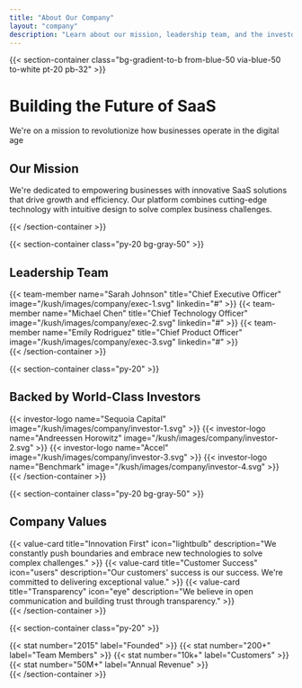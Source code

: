 ```yaml
---
title: "About Our Company"
layout: "company"
description: "Learn about our mission, leadership team, and the investors backing our vision"
---
```


{{< section-container class="bg-gradient-to-b from-blue-50 via-blue-50 to-white pt-20 pb-32" >}}
    <div class="text-center">
        <h1 class="text-4xl md:text-5xl font-bold mb-6">Building the Future of SaaS</h1>
        <p class="text-xl text-gray-600 mb-16">We're on a mission to revolutionize how businesses operate in the digital age</p>
        <div class="max-w-3xl mx-auto bg-white rounded-xl shadow-sm p-8">
            <h2 class="text-3xl font-bold mb-4">Our Mission</h2>
            <p class="text-xl text-gray-600">
                We're dedicated to empowering businesses with innovative SaaS solutions that drive growth and efficiency. Our platform combines cutting-edge technology with intuitive design to solve complex business challenges.
            </p>
        </div>
    </div>
{{< /section-container >}}

{{< section-container class="py-20 bg-gray-50" >}}
    <div class="max-w-6xl mx-auto">
        <h2 class="text-3xl font-bold text-center mb-12">Leadership Team</h2>
        <div class="grid grid-cols-1 md:grid-cols-3 gap-8">
            {{< team-member 
                name="Sarah Johnson"
                title="Chief Executive Officer"
                image="/kush/images/company/exec-1.svg"
                linkedin="#"
            >}}
            {{< team-member 
                name="Michael Chen"
                title="Chief Technology Officer"
                image="/kush/images/company/exec-2.svg"
                linkedin="#"
            >}}
            {{< team-member 
                name="Emily Rodriguez"
                title="Chief Product Officer"
                image="/kush/images/company/exec-3.svg"
                linkedin="#"
            >}}
        </div>
    </div>
{{< /section-container >}}

{{< section-container class="py-20" >}}
    <div class="max-w-6xl mx-auto">
        <h2 class="text-3xl font-bold text-center mb-12">Backed by World-Class Investors</h2>
        <div class="grid grid-cols-2 md:grid-cols-4 gap-8 items-center">
            {{< investor-logo name="Sequoia Capital" image="/kush/images/company/investor-1.svg" >}}
            {{< investor-logo name="Andreessen Horowitz" image="/kush/images/company/investor-2.svg" >}}
            {{< investor-logo name="Accel" image="/kush/images/company/investor-3.svg" >}}
            {{< investor-logo name="Benchmark" image="/kush/images/company/investor-4.svg" >}}
        </div>
    </div>
{{< /section-container >}}

{{< section-container class="py-20 bg-gray-50" >}}
    <div class="max-w-6xl mx-auto">
        <h2 class="text-3xl font-bold text-center mb-12">Company Values</h2>
        <div class="grid grid-cols-1 md:grid-cols-3 gap-8">
            {{< value-card 
                title="Innovation First"
                icon="lightbulb"
                description="We constantly push boundaries and embrace new technologies to solve complex challenges."
            >}}
            {{< value-card 
                title="Customer Success"
                icon="users"
                description="Our customers' success is our success. We're committed to delivering exceptional value."
            >}}
            {{< value-card 
                title="Transparency"
                icon="eye"
                description="We believe in open communication and building trust through transparency."
            >}}
        </div>
    </div>
{{< /section-container >}}

{{< section-container class="py-20" >}}
    <div class="max-w-6xl mx-auto">
        <div class="grid grid-cols-1 md:grid-cols-4 gap-8 text-center">
            {{< stat number="2015" label="Founded" >}}
            {{< stat number="200+" label="Team Members" >}}
            {{< stat number="10k+" label="Customers" >}}
            {{< stat number="50M+" label="Annual Revenue" >}}
        </div>
    </div>
{{< /section-container >}}
